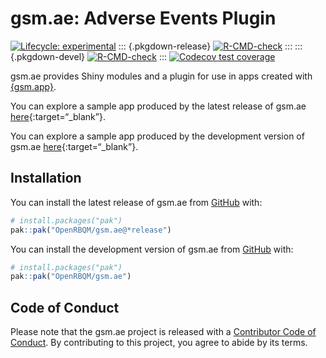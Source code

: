 
<!-- README.md is generated from README.Rmd. Please edit that file -->

# gsm.ae: Adverse Events Plugin

<!-- badges: start -->

[![Lifecycle:
experimental](https://img.shields.io/badge/lifecycle-experimental-orange.svg)](https://lifecycle.r-lib.org/articles/stages.html#experimental)
::: {.pkgdown-release}
[![R-CMD-check](https://github.com/OpenRBQM/gsm.ae/actions/workflows/R-CMD-check.yaml/badge.svg)](https://github.com/OpenRBQM/gsm.ae/actions/workflows/R-CMD-check.yaml)
::: ::: {.pkgdown-devel}
[![R-CMD-check](https://github.com/OpenRBQM/gsm.ae/actions/workflows/R-CMD-check-dev.yaml/badge.svg)](https://github.com/OpenRBQM/gsm.ae/actions/workflows/R-CMD-check-dev.yaml)
::: [![Codecov test
coverage](https://codecov.io/gh/OpenRBQM/gsm.ae/graph/badge.svg)](https://app.codecov.io/gh/OpenRBQM/gsm.ae)
<!-- badges: end -->

gsm.ae provides Shiny modules and a plugin for use in apps created with
[{gsm.app}](https://github.com/Gilead-BioStats/gsm.app).

<div class="pkgdown-release">

You can explore a sample app produced by the latest release of gsm.ae
[here](https://rinpharma.shinyapps.io/gsm-ae){:target=“\_blank”}.

</div>

<div class="pkgdown-devel">

You can explore a sample app produced by the development version of
gsm.ae
[here](https://rinpharma.shinyapps.io/gsm-ae-dev){:target=“\_blank”}.

</div>

## Installation

<div class="pkgdown-release">

You can install the latest release of gsm.ae from
[GitHub](https://github.com/) with:

``` r
# install.packages("pak")
pak::pak("OpenRBQM/gsm.ae@*release⁠")
```

</div>

<div class="pkgdown-devel">

You can install the development version of gsm.ae from
[GitHub](https://github.com/) with:

``` r
# install.packages("pak")
pak::pak("OpenRBQM/gsm.ae")
```

</div>

## Code of Conduct

Please note that the gsm.ae project is released with a [Contributor Code
of Conduct](https://openrbqm.github.io/gsm.ae/CODE_OF_CONDUCT). By
contributing to this project, you agree to abide by its terms.
